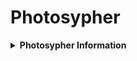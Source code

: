 # Photosypher
<details>
<summary><strong>Photosypher Information</strong></summary>

**Appearance:**
- **Bioluminescent Core:** At its center, the Photosypher features a glowing, bioluminescent core that emits a soft, pulsing light. This core is the primary energy source for its movements and defensive abilities.
- **Photosynthetic Blades:** Surrounding the core are long, flat blades covered in chloroplasts, allowing the Photosypher to absorb sunlight and perform photosynthesis. These blades are iridescent and have a greenish-blue hue.
- **Tendrils:** Flexible, root-like tendrils extend from the core. These tendrils end in root-like structures that can grasp and manipulate objects, as well as interact with its environment. They enable the plant to bounce off trees and structures to accelerate towards threats.
- **Branch-like Appendages:** The Photosypher has several branch-like appendages that can extend or retract. These appendages have leaf-like structures for additional photosynthesis and can be used to sense environmental changes.

**Movement Mechanism:**
- **Electrostatic Levitation:** The Photosypher generates an electrostatic field that allows it to levitate slightly above the ground. This field repels it from the surface, providing smooth, gliding movement.
- **Tendril Propulsion:** The Photosypher uses its tendrils to pull or push itself along the ground, providing additional maneuverability. The tendrils can also anchor to surfaces for stability during movement.
- **Photosynthetic Drive:** When exposed to sunlight, the bioluminescent core’s energy output increases, allowing the Photosypher to move faster and perform more complex maneuvers.

**Behavior and Ecology:**
- **Photosynthesis:** The Photosypher relies on sunlight for energy, using its chloroplast-covered blades to absorb light and convert it into sustenance. During periods of low light, it can slow down its activities to conserve energy.
- **Predatory Behavior:** The Photosypher is primarily predatory, using its tendrils and bioluminescent core to hunt small mammals. It uses mammal corpses to reproduce by embedding its spores in the carcass, ensuring immediate nutrition for its offspring.
- **Environmental Interaction:** The Photosypher can interact with its environment by using its tendrils to manipulate objects or grasp prey. It uses its branch-like appendages to sense changes in light, temperature, and humidity.
- **Defense Mechanisms:** When threatened or low on energy, the Photosypher can rapidly ascend into the forest canopy using its electrostatic levitation and tendrils. It reappears elsewhere on the map to recharge and avoid danger.

**Habitat:**
- **Forest Canopies:** The Photosypher is commonly found in the dense canopies of the forest, where it can access ample sunlight for photosynthesis.
- **Undergrowth:** It can also be found in the undergrowth, where it uses its tendrils to navigate through dense vegetation and search for nutrient-rich areas.

**Reproduction:**
- **Spore Release:** The Photosypher reproduces by releasing spores from specialized pods located on its branch-like appendages. These spores are embedded in mammal carcasses to provide immediate nutrients for the growing offspring.
- **Germination:** Upon landing in a suitable environment, the spores germinate and grow into new Photosyphers, starting as small, root-like seedlings and gradually developing into fully grown individuals.

**Exhaustion and Recovery:**
- **Low Energy:** When low on energy, the Photosypher’s ability to levitate diminishes, slowing it down and reducing its attack speed. It will attempt to flee and find a sunlight-rich area to recharge.
- **Recharging:** It can quickly recover energy when exposed to sunlight, allowing it to resume its predatory activities and defenses.

**Fight Mechanics:**
- **Ambush Tactics:** The Photosypher uses its bioluminescent core to lure prey, then strikes with its tendrils and branch-like appendages. It can bounce off trees and structures to accelerate towards the player, delivering powerful blows.
- **Flee and Recharge:** When low on energy or threatened, it rapidly ascends into the canopy and reappears elsewhere on the map to recharge, requiring the player to track it down again.
- **Tendril Attacks:** The Photosypher uses its tendrils to lash out at the player, causing damage and attempting to entangle them. Breaking free from these tendrils requires quick reflexes and precise attacks.

**Evolutionary History:**
- **Origins:** The Photosypher evolved from ancient, stationary plant-like organisms that adapted to the need for mobility to access varying light sources and nutrient-rich areas. This adaptation was driven by competition with other plant species and the need to escape herbivores.
- **Adaptations:** The development of electrostatic levitation allowed the Photosypher to move efficiently through the forest canopy, while photosynthetic blades enabled it to harness energy from the sun more effectively. The bioluminescent core evolved to provide both energy and a defense mechanism.
- **Predatory Shift:** The shift to predatory behavior was driven by the need for additional nutrients not provided by photosynthesis alone. The ability to use mammal carcasses for reproduction ensured a stable nutrient supply for the next generation.
- **Divergence:** Over time, the Photosypher diversified into various subspecies with different adaptations to specific forest environments, including variations in blade shapes, core luminosity, and tendril functionality.

### Taxonomic Tree for the Photosypher

**Domain: Lithocellatae**

- **Diagnostic Feature:** Organisms with mineralized cell walls and Adaptive Nucleic Acid (ANA)
- **Additional Feature:** Unique genetic structure with three helices and six nucleotides

**Kingdom: Voltaplantae**

- **Diagnostic Feature:** Mineralized cell walls with voltaic organelles for light absorption
- **Additional Feature:** Adaptive Nucleic Acid (ANA) for rapid adaptation

**Phylum: Florata**

- **Diagnostic Feature:** Photosynthetic organisms with specialized chloroplast structures
- **Additional Feature:** Diverse adaptations for nutrient acquisition and interaction

**Class: Mobiliflora**

- **Diagnostic Feature:** Mobile plant organisms with specialized movement structures
- **Additional Feature:** Adaptations for active predation and environmental interaction

**Order: Leviflora**

- **Diagnostic Feature:** Floating or levitating plants for mobility
- **Additional Feature:** Electrostatic levitation and photosynthetic blades

**Family: Photosyphidae**

- **Diagnostic Feature:** Organisms with glowing cores and retractable tendrils
- **Additional Feature:** Adaptations for ambush and rapid movement

**Genus: Photosypher**

- **Diagnostic Feature:** Mobile, bioluminescent plants with flexible tendrils
- **Additional Feature:** Specialized movement and environmental interaction

**Species: Photosypher luminae**

- **Common Name:** Photosypher
- **Size:** Central core approximately 2 feet in diameter, blades extending up to 10 feet
- **Habitat:** Forest canopies and undergrowth
- **Behavior:** Photosynthesis, environmental interaction, defense through light emission
- **Reproductive Strategy:** Spore release and germination
</details>
